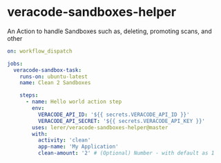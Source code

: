 # veracode-sandboxes-helper
An Action to handle Sandboxes such as, deleting, promoting scans, and other


```yaml
on: workflow_dispatch

jobs:
  veracode-sandbox-task:
    runs-on: ubuntu-latest
    name: Clean 2 Sandboxes

    steps:
      - name: Hello world action step
        env:
          VERACODE_API_ID: '${{ secrets.VERACODE_API_ID }}'
          VERACODE_API_SECRET: '${{ secrets.VERACODE_API_KEY }}'
        uses: lerer/veracode-sandboxes-helper@master
        with:
          activity: 'clean'
          app-name: 'My Application'
          clean-amount: '2' # (Optional) Number - with default as 1
      
```